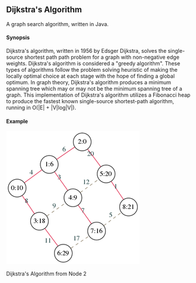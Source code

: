 Dijkstra's Algorithm
--------------------

A graph search algorithm, written in Java.

#### Synopsis ####

Dijkstra's algorithm, written in 1956 by Edsger Dijkstra, solves the single-source shortest path path problem for a graph with non-negative edge weights. Dijkstra's algorithm is considered a "greedy algorithm". These types of algorithms follow the problem solving heuristic of making the locally optimal choice at each stage with the hope of finding a global optimum. In graph theory, Dijkstra's algorithm produces a minimum spanning tree which may or may not be the minimum spanning tree of a graph. This implementation of Dijkstra's algorithm utilizes a Fibonacci heap to produce the fastest known single-source shortest-path algorithm, running in O(|E| + |V|log|V|).

#### Example ####

![Dijkstra's Algorithm Example](https://github.com/jharris319/100P-DSAL/blob/master/dijkstra/graph.png)

Dijkstra's Algorithm from Node 2